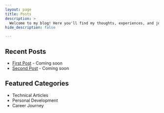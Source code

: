 ```yaml
---
layout: page
title: Posts
description: >
  Welcome to my blog! Here you'll find my thoughts, experiences, and journey.
hide_description: false

---
```


## Recent Posts

* [First Post](link-to-first-post) - Coming soon
* [Second Post](link-to-second-post) - Coming soon

## Featured Categories

* Technical Articles
* Personal Development
* Career Journey 